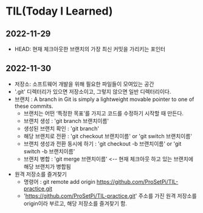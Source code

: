 # TIL(Today I Learned)

## 2022-11-29
- HEAD: 현재 체크아웃한 브랜치의 가장 최신 커밋을 가리키는 포인터


## 2022-11-30
- 저장소: 소프트웨어 개발을 위해 필요한 파일들이 모여있는 공간
- '.git' 디렉터리가 있으면 저장소이고, 그렇지 않으면 일반 디렉터리이다.
- 브랜치 : A branch in Git is simply a lightweight movable pointer to one of these commits.
  - 브랜치는 어떤 ‘특정한 목표’를 가지고 코드를 수정하기 시작할 때 만든다.
  - 브랜치 생성 : 'git branch 브랜치이름'
  - 생성된 브랜치 확인 : 'git branch'
  - 해당 브랜치로 전환 : 'git checkout 브랜치이름' or 'git switch 브랜치이름'
  - 브랜치 생성과 전환 동시에 하기 : 'git checkout -b 브랜치이름' or 'git switch -b 브랜치이름'
  - 브랜치 병합 : 'git merge 브랜치이름' <-- 현재 체크아웃 하고 있는 브랜치에 해당 브랜치가 병합됨
- 원격 저장소를 즐겨찾기
  - 명령어 : git remote add origin https://github.com/ProSetPi/TIL-practice.git
  - 'https://github.com/ProSetPi/TIL-practice.git' 주소를 가진 원격 저장소를 origin이라 부르고, 해당 저장소를 즐겨찾기 함.
  